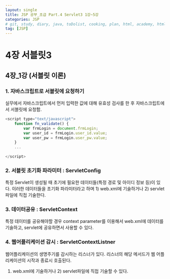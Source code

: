 ```yaml
---
layout: single
title: JSP 공부_초급 Part.4 Servlet3 1강~5강
categories: JSP
# git, study, diary, java, toDolist, cooking, plan, html, academy, html/css, JSP
tag: [JSP] 
---
```


# 4장 서블릿3

## 4장_1강 (서블릿 이론)

### 1. 자바스크립트로 서블릿에 요청하기

실무에서 자바스크립트에서 먼저 입력한 값에 대해 유효성 검사를 한 후 자바스크립트에서 서블릿에 요청함.

~~~javascript
<script type="text/javascript">
    function fn_validate() {
        var frmLogin = document.frmLogin;
        var user_id = frmLogin.user_id.value;
        var user_pw = frmLogin.user_pw.value;
    }
    ...
    
</script>
~~~


### 2. 서블릿 초기화 파라미터 : ServletConfig

특정 Servlet이 생성될 때 초기에 필요한 데이터들(특정 경로 및 아이디 정보 등)이 있다. 이러한 데이터들을 초기화 파라미터라고 하며 1) web.xml에 기술하거나 2) servlet파일에 직접 기술한다.


### 3. 데이터공유 : ServletContext

특정 데이터를 공유해야할 경우 context parameter를 이용해서
web.xml에 데이터를 기술하고, servlet에 공유하면서 사용할 수 있다.

### 4. 웹어플리케이션 감시 : ServletContextListner

웹어플리케이션의 생명주기를 감시하는 리스너가 있다.
리스너의 해당 메서드가 웹 어플리케이션의 시작과 종료시 호출된다.
 1) web.xml에 기술하거나 2) servlet파일에 직접 기술할 수 있다.